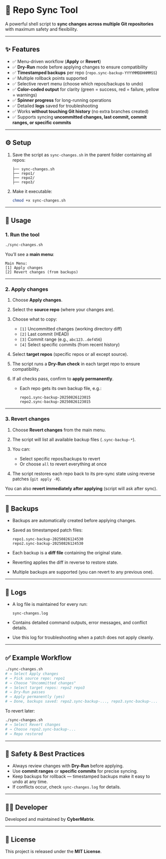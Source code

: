 # 🔄 Repo Sync Tool

A powerful shell script to **sync changes across multiple Git repositories** with maximum safety and flexibility.

---

## ✨ Features

- ✅ Menu-driven workflow (**Apply** or **Revert**)
- ✅ **Dry-Run** mode before applying changes to ensure compatibility
- ✅ **Timestamped backups** per repo (`repo.sync-backup-YYYYMMDDHHMMSS`)
- ✅ Multiple rollback points supported
- ✅ Selective revert menu (choose which repos/backups to undo)
- ✅ **Color-coded output** for clarity (green = success, red = failure, yellow = warnings)
- ✅ **Spinner progress** for long-running operations
- ✅ Detailed **logs** saved for troubleshooting
- ✅ Works **without touching Git history** (no extra branches created)
- ✅ Supports syncing **uncommitted changes, last commit, commit ranges, or specific commits**

---

## ⚙️ Setup

1. Save the script as `sync-changes.sh` in the parent folder containing all repos:

   ```
   ├── sync-changes.sh
   ├── repo1/
   ├── repo2/
   ├── repo3/
   ```

2. Make it executable:

   ```bash
   chmod +x sync-changes.sh
   ```

---

## 🚀 Usage

### 1. Run the tool

```bash
./sync-changes.sh
```

You’ll see a **main menu**:

```
Main Menu:
[1] Apply changes
[2] Revert changes (from backups)
```

---

### 2. Apply changes

1. Choose **Apply changes**.
2. Select the **source repo** (where your changes are).
3. Choose what to copy:

   - `[1]` Uncommitted changes (working directory diff)
   - `[2]` Last commit (HEAD)
   - `[3]` Commit range (e.g., `abc123..def456`)
   - `[4]` Select specific commits (from recent history)

4. Select **target repos** (specific repos or all except source).
5. The script runs a **Dry-Run check** in each target repo to ensure compatibility.
6. If all checks pass, confirm to **apply permanently**.

   - Each repo gets its own backup file, e.g.:

     ```
     repo1.sync-backup-20250826123015
     repo2.sync-backup-20250826123015
     ```

---

### 3. Revert changes

1. Choose **Revert changes** from the main menu.
2. The script will list all available backup files (`.sync-backup-*`).
3. You can:

   - Select specific repos/backups to revert
   - Or choose `all` to revert everything at once

4. The script restores each repo back to its pre-sync state using reverse patches (`git apply -R`).

You can also **revert immediately after applying** (script will ask after sync).

---

## 📂 Backups

- Backups are automatically created before applying changes.
- Saved as timestamped patch files:

  ```
  repo1.sync-backup-20250826124530
  repo2.sync-backup-20250826124530
  ```

- Each backup is a **diff file** containing the original state.
- Reverting applies the diff in reverse to restore state.
- Multiple backups are supported (you can revert to any previous one).

---

## 📜 Logs

- A log file is maintained for every run:

  ```
  sync-changes.log
  ```

- Contains detailed command outputs, error messages, and conflict details.
- Use this log for troubleshooting when a patch does not apply cleanly.

---

## ✅ Example Workflow

```bash
./sync-changes.sh
# → Select Apply changes
# → Pick source repo: repo1
# → Choose "Uncommitted changes"
# → Select target repos: repo2 repo3
# → Dry-Run passes
# → Apply permanently (yes)
# → Done, backups saved: repo2.sync-backup-..., repo3.sync-backup-...
```

To revert later:

```bash
./sync-changes.sh
# → Select Revert changes
# → Choose repo2.sync-backup-...
# → Repo restored
```

---

## 🔐 Safety & Best Practices

- Always review changes with **Dry-Run** before applying.
- Use **commit ranges** or **specific commits** for precise syncing.
- Keep backups for rollback — timestamped backups make it easy to undo at any time.
- If conflicts occur, check `sync-changes.log` for details.

---

## 👨‍💻 Developer

Developed and maintained by **CyberMatrix**.

---

## 📜 License

This project is released under the **MIT License**.
